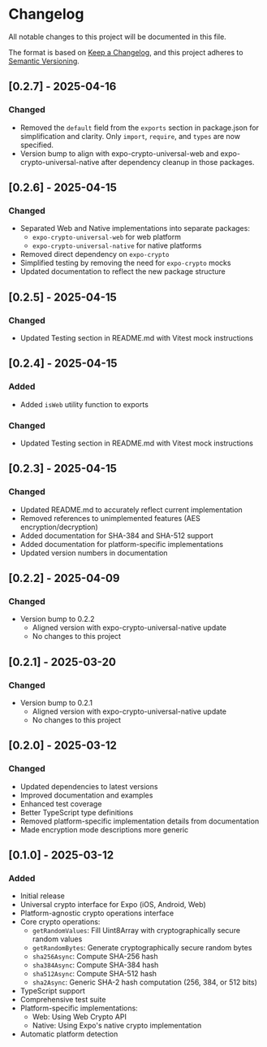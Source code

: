 # Changelog

All notable changes to this project will be documented in this file.

The format is based on [Keep a Changelog](https://keepachangelog.com/en/1.0.0/),
and this project adheres to [Semantic Versioning](https://semver.org/spec/v2.0.0.html).

## [0.2.7] - 2025-04-16

### Changed

- Removed the `default` field from the `exports` section in package.json for simplification and clarity. Only `import`, `require`, and `types` are now specified.
- Version bump to align with expo-crypto-universal-web and expo-crypto-universal-native after dependency cleanup in those packages.

## [0.2.6] - 2025-04-15

### Changed

- Separated Web and Native implementations into separate packages:
  - `expo-crypto-universal-web` for web platform
  - `expo-crypto-universal-native` for native platforms
- Removed direct dependency on `expo-crypto`
- Simplified testing by removing the need for `expo-crypto` mocks
- Updated documentation to reflect the new package structure

## [0.2.5] - 2025-04-15

### Changed

- Updated Testing section in README.md with Vitest mock instructions

## [0.2.4] - 2025-04-15

### Added

- Added `isWeb` utility function to exports

### Changed

- Updated Testing section in README.md with Vitest mock instructions

## [0.2.3] - 2025-04-15

### Changed

- Updated README.md to accurately reflect current implementation
- Removed references to unimplemented features (AES encryption/decryption)
- Added documentation for SHA-384 and SHA-512 support
- Added documentation for platform-specific implementations
- Updated version numbers in documentation

## [0.2.2] - 2025-04-09

### Changed

- Version bump to 0.2.2
  - Aligned version with expo-crypto-universal-native update
  - No changes to this project

## [0.2.1] - 2025-03-20

### Changed

- Version bump to 0.2.1
  - Aligned version with expo-crypto-universal-native update
  - No changes to this project

## [0.2.0] - 2025-03-12

### Changed

- Updated dependencies to latest versions
- Improved documentation and examples
- Enhanced test coverage
- Better TypeScript type definitions
- Removed platform-specific implementation details from documentation
- Made encryption mode descriptions more generic

## [0.1.0] - 2025-03-12

### Added

- Initial release
- Universal crypto interface for Expo (iOS, Android, Web)
- Platform-agnostic crypto operations interface
- Core crypto operations:
  - `getRandomValues`: Fill Uint8Array with cryptographically secure random values
  - `getRandomBytes`: Generate cryptographically secure random bytes
  - `sha256Async`: Compute SHA-256 hash
  - `sha384Async`: Compute SHA-384 hash
  - `sha512Async`: Compute SHA-512 hash
  - `sha2Async`: Generic SHA-2 hash computation (256, 384, or 512 bits)
- TypeScript support
- Comprehensive test suite
- Platform-specific implementations:
  - Web: Using Web Crypto API
  - Native: Using Expo's native crypto implementation
- Automatic platform detection

